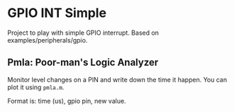 # GPIO INT Simple

Project to play with simple GPIO interrupt. Based on examples/peripherals/gpio.

## Pmla: Poor-man's Logic Analyzer

Monitor level changes on a PIN and write down the time it happen. You can plot it using `pmla.m`.

Format is: time (us), gpio pin, new value.

